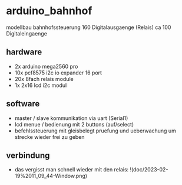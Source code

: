 # arduino_bahnhof
modellbau bahnhofssteuerung
160 Digitalausgaenge (Relais)
ca 100 Digitaleingaenge

## hardware
- 2x arduino mega2560 pro
- 10x pcf8575 i2c io expander 16 port
- 20x 8fach relais module
- 1x 2x16 lcd i2c modul

## software
- master / slave kommunikation via uart (Serial1)
- lcd menue / bedienung mit 2 buttons (auf/select)
- befehlssteuerung mit gleisbelegt pruefung und ueberwachung um strecke wieder frei zu geben

## verbindung
- das vergisst man schnell wieder mit den relais:
!(doc/2023-02-19%2011_09_44-Window.png)
